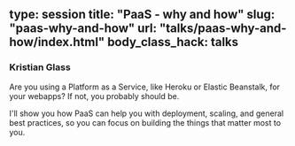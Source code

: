 type: session
title: "PaaS - why and how"
slug: "paas-why-and-how"
url: "talks/paas-why-and-how/index.html"
body_class_hack: talks
---

### Kristian Glass

Are you using a Platform as a Service, like Heroku or Elastic Beanstalk, for your webapps?
If not, you probably should be.

I'll show you how PaaS can help you with deployment, scaling, and general best practices, so you can focus on building the things that matter most to you.
